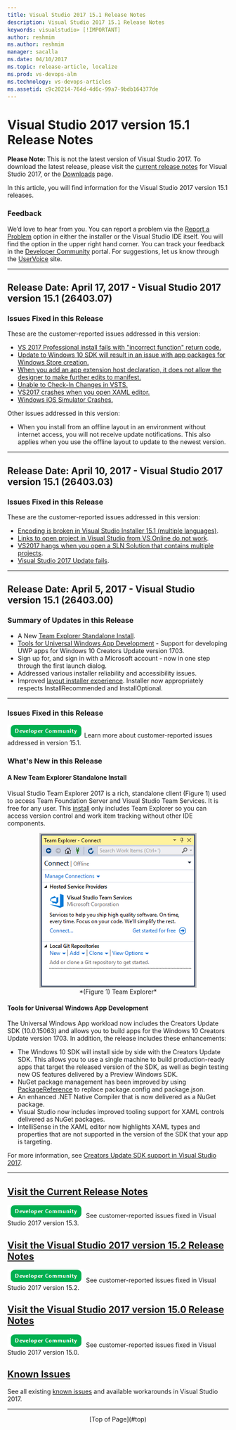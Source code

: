 ```yaml
---
title: Visual Studio 2017 15.1 Release Notes
description: Visual Studio 2017 15.1 Release Notes
keywords: visualstudio> [!IMPORTANT]
author: reshmim
ms.author: reshmim
manager: sacalla
ms.date: 04/10/2017
ms.topic: release-article, localize
ms.prod: vs-devops-alm
ms.technology: vs-devops-articles
ms.assetid: c9c20214-764d-4d6c-99a7-9bdb164377de
---
```


# <a id="top"> </a> Visual Studio 2017 version 15.1 Release Notes
**Please Note:** This is not the latest version of Visual Studio 2017. To download the latest release, please visit the [current release notes](vs2017-relnotes.md) for Visual Studio 2017, or the [Downloads](https://www.visualstudio.com/downloads) page.

In this article, you will find information for the Visual Studio 2017 version 15.1 releases. 

### Feedback
We’d love to hear from you. You can report a problem via the [Report a Problem](https://docs.microsoft.com/en-us/visualstudio/ide/how-to-report-a-problem-with-visual-studio-2017) option in 
either the installer or the Visual Studio IDE itself. You will find the option in the upper right hand corner. You can track your feedback in the [Developer Community](https://developercommunity.visualstudio.com/index.html) portal. For suggestions,
let us know through the [UserVoice](https://visualstudio.uservoice.com/forums/121579-visual-studio) site.


****
## <a id="15.1.26403.07"></a>Release Date: April 17, 2017 - Visual Studio 2017 version 15.1 (26403.07)

### Issues Fixed in this Release
These are the customer-reported issues addressed in this version:

* [VS 2017 Professional install fails with "incorrect function" return code.](https://developercommunity.visualstudio.com/content/problem/40973/failed-to-install-vs-2017-pro.html)
* [Update to Windows 10 SDK will result in an issue with app packages for Windows Store creation.](https://developercommunity.visualstudio.com/content/problem/40376/error-file-csomepathbinarmreleaseapp-112180-scale.html)
* [When you add an app extension host declaration, it does not allow the designer to make further edits to manifest.](https://developercommunity.visualstudio.com/content/problem/35713/latest-visual-studio-2017-preview-cant-edit-the-uw.html)
* [Unable to Check-In Changes in VSTS.](https://developercommunity.visualstudio.com/content/problem/31130/cant-check-in-changes-in-vsts.html)
* [VS2017 crashes when you open XAML editor.](https://developercommunity.visualstudio.com/content/problem/41867/vs2017-crashes-when-opening-xaml-editor.html)
* [Windows iOS Simulator Crashes.](https://bugzilla.xamarin.com/show_bug.cgi?id=54672)

Other issues addressed in this version:
* When you install from an offline layout in an environment without internet access, you will not receive update notifications. This also applies when you use the offline layout to update to the newest version.

****

## <a id="15.1.26403.03"></a>Release Date: April 10, 2017 - Visual Studio 2017 version 15.1 (26403.03)

### Issues Fixed in this Release

These are the customer-reported issues addressed in this version:

* [Encoding is broken in Visual Studio Installer 15.1 (multiple languages)](https://developercommunity.visualstudio.com/content/problem/40175/encoding-is-broken-in-visual-studio-installer-151.html).
* [Links to open project in Visual Studio from VS Online do not work](https://developercommunity.visualstudio.com/content/problem/33120/links-to-open-project-in-visual-studio-from-vs-onl.html).
* [VS2017 hangs when you open a SLN Solution that contains multiple projects](https://developercommunity.visualstudio.com/content/problem/25281/vs-2017-hangs-when-opening-sln-solution-containing.html).
* [Visual Studio 2017 Update fails](https://developercommunity.visualstudio.com/content/problem/40193/visual-studio-2017-update-fails.html).


****

## <a id="15.1.26403.0"></a>Release Date: April 5, 2017 - Visual Studio version 15.1 (26403.00)

### Summary of Updates in this Release

* A New [Team Explorer Standalone Install](#te).
* [Tools for Universal Windows App Development](#UWP-1703) - Support for developing UWP apps for Windows 10 Creators Update version 1703.
* Sign up for, and sign in with a Microsoft account - now in one step through the first launch dialog.
* Addressed various installer reliability and accessibility issues.
* Improved [layout installer experience](https://docs.microsoft.com/en-us/visualstudio/install/use-command-line-parameters-to-install-visual-studio#lf-content=177574689:671110964). Installer now appropriately respects InstallRecommended and InstallOptional.

*****
### Issues Fixed in this Release

<a href="https://developercommunity.visualstudio.com/topics/Fixed-in%3A+Visual+Studio+2017+Version+15.1.html"><img src="media/DevComm Button.png" alt="The Developer Community Portal"></a>Learn more about customer-reported issues addressed in version 15.1.

### What's New in this Release

#### <a id="te"> </a> A New Team Explorer Standalone Install

Visual Studio Team Explorer 2017 is a rich, standalone client (Figure 1) used to access Team Foundation Server and Visual Studio Team Services. It is free for any user. This [install](https://www.visualstudio.com/thank-you-downloading-visual-studio/?sku=TeamExplorer&rel=15) only includes Team Explorer so you can access version control and work item tracking without other IDE components.
                                                                                                                                                            
<img src="media/teamexplorersku.png" alt="Team Explorer" style="border:3px solid Silver; display: block; margin: auto;">
<center>*(Figure 1) Team Explorer*</center>

#### <a id="UWP-1703"> </a> Tools for Universal Windows App Development

The Universal Windows App workload now includes the Creators Update SDK (10.0.15063) and allows you to build apps for the Windows 10 Creators Update version 1703. 
In addition, the release includes these enhancements:
* The Windows 10 SDK will install side by side with the Creators Update SDK. This allows you to use a single machine to build production-ready apps that target the released version of the SDK, as well as begin testing new OS features delivered by a Preview Windows SDK.
* NuGet package management has been improved by using [PackageReference](https://docs.microsoft.com/nuget/consume-packages/package-references-in-project-files) to replace 
package.config and package.json.
* An enhanced .NET Native Compiler that is now delivered as a NuGet package.
* Visual Studio now includes improved tooling support for XAML controls delivered as NuGet packages.
* IntelliSense in the XAML editor now highlights XAML types and properties that are not supported in the version of the SDK that your app is targeting.  

For more information, see [Creators Update SDK support in Visual Studio 2017](https://blogs.msdn.microsoft.com/visualstudio/2017/03/16/visual-studio-2017-update-preview-and-windows-10-creators-update-sdk/).

****
## [Visit the Current Release Notes](vs2017-relnotes.md)
<a href="https://developercommunity.visualstudio.com/topics/Fixed-in%3A+Visual+Studio+2017+version+15.3.html"><img src="media/DevComm Button.png" alt="The Developer Community Portal"></a> See customer-reported issues fixed in Visual Studio 2017 version 15.3.
## [Visit the Visual Studio 2017 version 15.2 Release Notes](vs2017-relnotes-v15.2.md)
<a href="https://developercommunity.visualstudio.com/topics/Fixed-in%3A+Visual+Studio+2017+version+15.2.html"><img src="media/DevComm Button.png" alt="The Developer Community Portal"></a> See customer-reported issues fixed in Visual Studio 2017 version 15.2.
## [Visit the Visual Studio 2017 version 15.0 Release Notes](vs2017-relnotes-v15.0.md)
<a href="https://developercommunity.visualstudio.com/topics/Fixed-in%3A+Visual+Studio+2017+version+15.0.html"><img src="media/DevComm Button.png" alt="The Developer Community Portal"></a> See customer-reported issues fixed in Visual Studio 2017 version 15.0.

## [Known Issues](vs2017-knownissues.md)
See all existing [known issues](vs2017-knownissues.md) and available workarounds in Visual Studio 2017.

****

<center>[Top of Page](#top)</center>